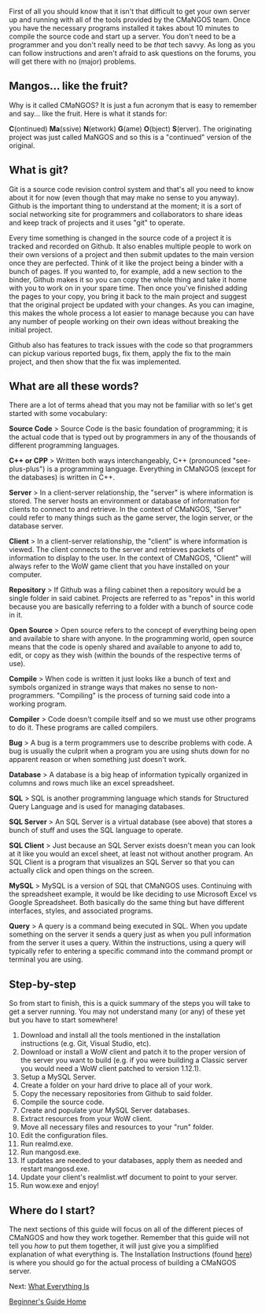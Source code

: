 First of all you should know that it isn't that difficult to get your own server up and running with all of the tools provided by the CMaNGOS team. Once you have the necessary programs installed it takes about 10 minutes to compile the source code and start up a server. You don't need to be a programmer and you don't really need to be _that_ tech savvy. As long as you can follow instructions and aren't afraid to ask questions on the forums, you will get there with no (major) problems.

## Mangos... like the fruit?
Why is it called CMaNGOS? It is just a fun acronym that is easy to remember and say... like the fruit. Here is what it stands for:

**C**(ontinued) **Ma**(ssive) **N**(etwork) **G**(ame) **O**(bject) **S**(erver). The originating project was just called MaNGOS and so this is a "continued" version of the original.

## What is git?
Git is a source code revision control system and that's all you need to know about it for now (even though that may make no sense to you anyway). Github is the important thing to understand at the moment; it is a sort of social networking site for programmers and collaborators to share ideas and keep track of projects and it uses "git" to operate.

Every time something is changed in the source code of a project it is tracked and recorded on Github. It also enables multiple people to work on their own versions of a project and then submit updates to the main version once they are perfected. Think of it like the project being a binder with a bunch of pages. If you wanted to, for example, add a new section to the binder, Github makes it so you can copy the whole thing and take it home with you to work on in your spare time. Then once you've finished adding the pages to your copy, you bring it back to the main project and suggest that the original project be updated with your changes. As you can imagine, this makes the whole process a lot easier to manage because you can have any number of people working on their own ideas without breaking the initial project.

Github also has features to track issues with the code so that programmers can pickup various reported bugs, fix them, apply the fix to the main project, and then show that the fix was implemented.

## What are all these words?
There are a lot of terms ahead that you may not be familiar with so let's get started with some vocabulary:

**Source Code** > Source Code is the basic foundation of programming; it is the actual code that is typed out by programmers in any of the thousands of different programming languages.

**C++ or CPP** > Written both ways interchangeably, C++ (pronounced "see-plus-plus") is a programming language. Everything in CMaNGOS (except for the databases) is written in C++.

**Server** > In a client-server relationship, the "server" is where information is stored. The server hosts an environment or database of information for clients to connect to and retrieve. In the context of CMaNGOS, "Server" could refer to many things such as the game server, the login server, or the database server.

**Client** > In a client-server relationship, the "client" is where information is viewed. The client connects to the server and retrieves packets of information to display to the user. In the context of CMaNGOS, "Client" will always refer to the WoW game client that you have installed on your computer.

**Repository** > If Github was a filing cabinet then a repository would be a single folder in said cabinet. Projects are referred to as "repos" in this world because you are basically referring to a folder with a bunch of source code in it.

**Open Source** > Open source refers to the concept of everything being open and available to share with anyone. In the programming world, open source means that the code is openly shared and available to anyone to add to, edit, or copy as they wish (within the bounds of the respective terms of use).

**Compile** > When code is written it just looks like a bunch of text and symbols organized in strange ways that makes no sense to non-programmers. "Compiling" is the process of turning said code into a working program.

**Compiler** > Code doesn't compile itself and so we must use other programs to do it. These programs are called compilers.

**Bug** > A bug is a term programmers use to describe problems with code. A bug is usually the culprit when a program you are using shuts down for no apparent reason or when something just doesn't work.

**Database** > A database is a big heap of information typically organized in columns and rows much like an excel spreadsheet.

**SQL** > SQL is another programming language which stands for Structured Query Language and is used for managing databases.

**SQL Server** > An SQL Server is a virtual database (see above) that stores a bunch of stuff and uses the SQL language to operate.

**SQL Client** > Just because an SQL Server exists doesn't mean you can look at it like you would an excel sheet, at least not without another program. An SQL Client is a program that visualizes an SQL Server so that you can actually click and open things on the screen.

**MySQL** > MySQL is a version of SQL that CMaNGOS uses. Continuing with the spreadsheet example, it would be like deciding to use Microsoft Excel vs Google Spreadsheet. Both basically do the same thing but have different interfaces, styles, and associated programs.

**Query** > A query is a command being executed in SQL. When you update something on the server it sends a query just as when you pull information from the server it uses a query. Within the instructions, using a query will typically refer to entering a specific command into the command prompt or terminal you are using.

## Step-by-step

So from start to finish, this is a quick summary of the steps you will take to get a server running. You may not understand many (or any) of these yet but you have to start somewhere!

1. Download and install all the tools mentioned in the installation instructions (e.g. Git, Visual Studio, etc).</br>
2. Download or install a WoW client and patch it to the proper version of the server you want to build (e.g. if you were building a Classic server you would need a WoW client patched to version 1.12.1).</br>
3. Setup a MySQL Server.</br>
4. Create a folder on your hard drive to place all of your work.</br>
5. Copy the necessary repositories from Github to said folder.</br>
6. Compile the source code.</br>
7. Create and populate your MySQL Server databases.<br>
8. Extract resources from your WoW client.</br>
9. Move all necessary files and resources to your "run" folder.</br>
10. Edit the configuration files.</br>
11. Run realmd.exe.</br>
12. Run mangosd.exe.</br>
13. If updates are needed to your databases, apply them as needed and restart mangosd.exe.</br>
14. Update your client's realmlist.wtf document to point to your server.</br>
15. Run wow.exe and enjoy!

## Where do I start?
The next sections of this guide will focus on all of the different pieces of CMaNGOS and how they work together. Remember that this guide will not tell you _how_ to put them together, it will just give you a simplified explanation of what everything is. The Installation Instructions (found [here](Installation-Instructions)) is where you should go for the actual process of building a CMaNGOS server.

Next: [What Everything Is](Beginners-Guide-What-Everything-Is)

[Beginner's Guide Home](Beginners-Guide-Home)
